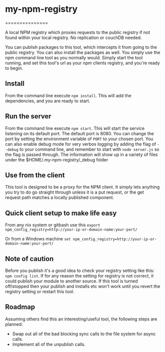 # my-npm-registry
===============

A local NPM registry which proxies requests to the public registry if not found within your local registry. No replication or couchDB needed.

You can publish packages to this tool, which intercepts it from going to the public registry. You can also install the packages as well. You simply use the npm command line tool as you normally would. Simply start the tool running, and set this tool's url as your npm clients registry, and you're ready to begin.

## Install
From the command line execute `npm install`. This will add the dependencies, and you are ready to start.

## Run the server
From the command line execute `npm start`. This will start the service listening on its default port. The default port is 8080. You can change the port by setting the environment variable of `PORT` to your chosen port. You can also enable debug mode for very verbos logging by adding the flag of `--debug` to your command line, and remember to start with `node server.js` so the flag is passed through. The information will show up in a variety of files under the $HOME/.my-npm-registry/_debug folder

## Use from the client
This tool is designed to be a proxy for the NPM client. It simply lets anything you try to do go straight through unless it is a put request, or the get request path matches a locally published component.

## Quick client setup to make life easy
From any nix system or gitbash use this
```export npm_config_registry=http://your-ip-or-domain-name:your-port/```

Or from a Windows machine
```set npm_config_registry=http://your-ip-or-domain-name:your-port/```

## Note of caution
Before you publish it's a good idea to check your registry setting like this: `npm config list`. If for any reason the setting for registry is not correct, it could publish your module to another source. If this tool is turned off/stopped then your publish and installs etc won't work until you revert the registry setting or restart this tool.

## Roadmap
Assuming others find this an interesting/useful tool, the following steps are planned:
  - Swap out all of the bad blocking sync calls to the file system for async calls.
  - Implement all of the unpublish calls.
  